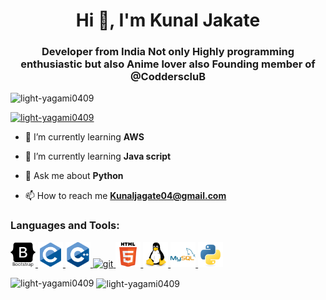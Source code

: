 
<!---
light-yagami0409/light-yagami0409 is a ✨ special ✨ repository because its `README.md` (this file) appears on your GitHub profile.
You can click the Preview link to take a look at your changes.
---><h1 align="center">Hi 👋, I'm Kunal Jakate</h1>
<h3 align="center">Developer from India Not only Highly programming enthusiastic but also Anime lover also Founding member of @CodderscluB</h3>

<p align="left"> <img src="https://komarev.com/ghpvc/?username=light-yagami0409&label=Profile%20views&color=0e75b6&style=flat" alt="light-yagami0409" /> </p>

<p align="left"> <a href="https://github.com/ryo-ma/github-profile-trophy"><img src="https://github-profile-trophy.vercel.app/?username=light-yagami0409" alt="light-yagami0409" /></a> </p>

- 🔭 I’m currently learning **AWS**

- 🌱 I’m currently learning **Java script**

- 💬 Ask me about **Python**

- 📫 How to reach me **Kunaljagate04@gmail.com**


<h3 align="left">Languages and Tools:</h3>
<p align="left"> <a href="https://getbootstrap.com" target="_blank"> <img src="https://raw.githubusercontent.com/devicons/devicon/master/icons/bootstrap/bootstrap-plain-wordmark.svg" alt="bootstrap" width="40" height="40"/> </a> <a href="https://www.cprogramming.com/" target="_blank"> <img src="https://raw.githubusercontent.com/devicons/devicon/master/icons/c/c-original.svg" alt="c" width="40" height="40"/> </a> <a href="https://www.w3schools.com/cpp/" target="_blank"> <img src="https://raw.githubusercontent.com/devicons/devicon/master/icons/cplusplus/cplusplus-original.svg" alt="cplusplus" width="40" height="40"/> </a> <a href="https://git-scm.com/" target="_blank"> <img src="https://www.vectorlogo.zone/logos/git-scm/git-scm-icon.svg" alt="git" width="40" height="40"/> </a> <a href="https://www.w3.org/html/" target="_blank"> <img src="https://raw.githubusercontent.com/devicons/devicon/master/icons/html5/html5-original-wordmark.svg" alt="html5" width="40" height="40"/> </a> <a href="https://www.linux.org/" target="_blank"> <img src="https://raw.githubusercontent.com/devicons/devicon/master/icons/linux/linux-original.svg" alt="linux" width="40" height="40"/> </a> <a href="https://www.mysql.com/" target="_blank"> <img src="https://raw.githubusercontent.com/devicons/devicon/master/icons/mysql/mysql-original-wordmark.svg" alt="mysql" width="40" height="40"/> </a> <a href="https://www.python.org" target="_blank"> <img src="https://raw.githubusercontent.com/devicons/devicon/master/icons/python/python-original.svg" alt="python" width="40" height="40"/> </a> </p>

<p><img align="left" src="https://github-readme-stats.vercel.app/api/top-langs?username=light-yagami0409&show_icons=true&locale=en&layout=compact" alt="light-yagami0409" /></p>

<p>&nbsp;<img align="center" src="https://github-readme-stats.vercel.app/api?username=light-yagami0409&show_icons=true&locale=en" alt="light-yagami0409" /></p>
